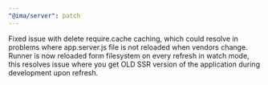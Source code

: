 ```yaml
---
"@ima/server": patch
---
```


Fixed issue with delete require.cache caching, which could resolve in problems where app.server.js file is not reloaded when vendors change.
Runner is now reloaded form filesystem on every refresh in watch mode, this resolves issue where you get OLD SSR version of the application during development upon refresh.
